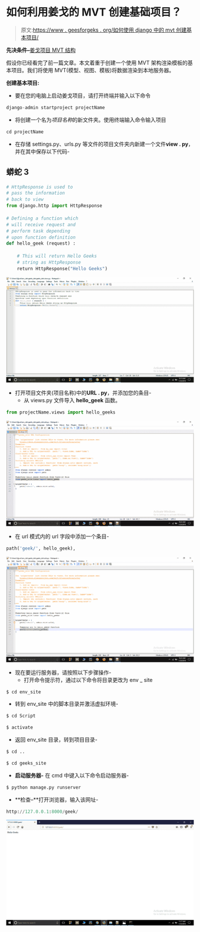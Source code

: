 # 如何利用姜戈的 MVT 创建基础项目？

> 原文:[https://www . geesforgeks . org/如何使用 django 中的 mvt 创建基本项目/](https://www.geeksforgeeks.org/how-to-create-a-basic-project-using-mvt-in-django/)

**先决条件–**[姜戈项目 MVT 结构](https://www.geeksforgeeks.org/django-project-mvt-structure/)

假设你已经看完了前一篇文章。本文着重于创建一个使用 MVT 架构渲染模板的基本项目。我们将使用 MVT(模型、视图、模板)将数据渲染到本地服务器。

**创建基本项目:**

*   要在您的电脑上启动姜戈项目，请打开终端并输入以下命令

```py
django-admin startproject projectName
```

*   将创建一个名为*项目名称*的新文件夹。使用终端输入命令输入项目

```py
cd projectName
```

*   在存储 settings.py、urls.py 等文件的项目文件夹内新建一个文件**view . py**，并在其中保存以下代码-

## 蟒蛇 3

```py
# HttpResponse is used to
# pass the information
# back to view
from django.http import HttpResponse

# Defining a function which
# will receive request and
# perform task depending
# upon function definition
def hello_geek (request) :

    # This will return Hello Geeks
    # string as HttpResponse
    return HttpResponse("Hello Geeks")
```

![](img/e094f22e3e1da35ab90f20a3c480c48c.png)

*   打开项目文件夹(项目名称)中的**URL . py**，并添加您的条目-
    *   从 views.py 文件导入 **hello_geek** 函数。

```py
from projectName.views import hello_geeks
```

![](img/ab4666467722d635dfc88ea2d750be1e.png)

*   在 url 模式内的 url 字段中添加一个条目-

```py
path('geek/', hello_geek), 

```

![](img/bba10e18af6dd0f9068c320e20248823.png)

*   现在要运行服务器，请按照以下步骤操作-
    *   打开命令提示符，通过以下命令将目录更改为 env _ site

```py
$ cd env_site
```

*   转到 env_site 中的脚本目录并激活虚拟环境-

```py
$ cd Script
```

```py
$ activate
```

*   返回 env_site 目录，转到项目目录-

```py
$ cd ..
```

```py
$ cd geeks_site
```

*   **启动服务器-** 在 cmd 中键入以下命令启动服务器-

```py
$ python manage.py runserver
```

*   **检查–**打开浏览器，输入该网址-

```py
http://127.0.0.1:8000/geek/
```

![](img/59447f23d8e293c65ce51d2a57c808e8.png)
